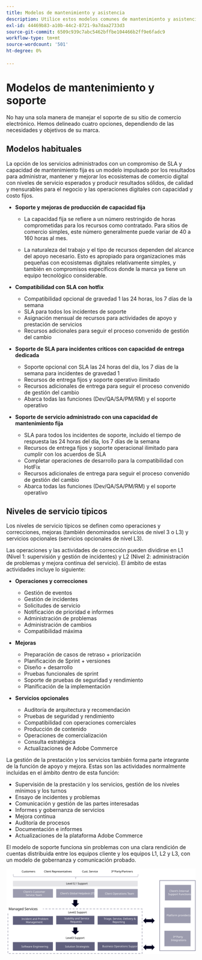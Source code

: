```yaml
---
title: Modelos de mantenimiento y asistencia
description: Utilice estos modelos comunes de mantenimiento y asistencia para mantener la implementación de Adobe Commerce funcionando sin problemas.
exl-id: 44469b83-a10b-44c2-8721-9a7daa2733d3
source-git-commit: 6509c939c7abc5462bffbe104466b2ff9e6fadc9
workflow-type: tm+mt
source-wordcount: '501'
ht-degree: 0%

---
```


# Modelos de mantenimiento y soporte

No hay una sola manera de manejar el soporte de su sitio de comercio electrónico. Hemos delineado cuatro opciones, dependiendo de las necesidades y objetivos de su marca.

## Modelos habituales

La opción de los servicios administrados con un compromiso de SLA y capacidad de mantenimiento fija es un modelo impulsado por los resultados para administrar, mantener y mejorar los ecosistemas de comercio digital con niveles de servicio esperados y producir resultados sólidos, de calidad y mensurables para el negocio y las operaciones digitales con capacidad y costo fijos.

- **Soporte y mejoras de producción de capacidad fija**

   - La capacidad fija se refiere a un número restringido de horas comprometidas para los recursos como contratado. Para sitios de comercio simples, este número generalmente puede variar de 40 a 160 horas al mes.

   - La naturaleza del trabajo y el tipo de recursos dependen del alcance del apoyo necesario. Esto es apropiado para organizaciones más pequeñas con ecosistemas digitales relativamente simples, y también en compromisos específicos donde la marca ya tiene un equipo tecnológico considerable.

- **Compatibilidad con SLA con hotfix**
   - Compatibilidad opcional de gravedad 1 las 24 horas, los 7 días de la semana
   - SLA para todos los incidentes de soporte
   - Asignación mensual de recursos para actividades de apoyo y prestación de servicios
   - Recursos adicionales para seguir el proceso convenido de gestión del cambio

- **Soporte de SLA para incidentes críticos con capacidad de entrega dedicada**
   - Soporte opcional con SLA las 24 horas del día, los 7 días de la semana para incidentes de gravedad 1
   - Recursos de entrega fijos y soporte operativo ilimitado
   - Recursos adicionales de entrega para seguir el proceso convenido de gestión del cambio
   - Abarca todas las funciones (Dev/QA/SA/PM/RM) y el soporte operativo

- **Soporte de servicio administrado con una capacidad de mantenimiento fija**
   - SLA para todos los incidentes de soporte, incluido el tiempo de respuesta las 24 horas del día, los 7 días de la semana
   - Recursos de entrega fijos y soporte operacional ilimitado para cumplir con los acuerdos de SLA
   - Completar operaciones de desarrollo para la compatibilidad con HotFix
   - Recursos adicionales de entrega para seguir el proceso convenido de gestión del cambio
   - Abarca todas las funciones (Dev/QA/SA/PM/RM) y el soporte operativo

## Niveles de servicio típicos

Los niveles de servicio típicos se definen como operaciones y correcciones, mejoras (también denominados servicios de nivel 3 o L3) y servicios opcionales (servicios opcionales de nivel L3).

Las operaciones y las actividades de corrección pueden dividirse en L1 (Nivel 1: supervisión y gestión de incidentes) y L2 (Nivel 2: administración de problemas y mejora continua del servicio). El ámbito de estas actividades incluye lo siguiente:

- **Operaciones y correcciones**
   - Gestión de eventos
   - Gestión de incidentes
   - Solicitudes de servicio
   - Notificación de prioridad e informes
   - Administración de problemas
   - Administración de cambios
   - Compatibilidad máxima

- **Mejoras**
   - Preparación de casos de retraso + priorización
   - Planificación de Sprint + versiones
   - Diseño + desarrollo
   - Pruebas funcionales de sprint
   - Soporte de pruebas de seguridad y rendimiento
   - Planificación de la implementación

- **Servicios opcionales**
   - Auditoría de arquitectura y recomendación
   - Pruebas de seguridad y rendimiento
   - Compatibilidad con operaciones comerciales
   - Producción de contenido
   - Operaciones de comercialización
   - Consulta estratégica
   - Actualizaciones de Adobe Commerce

La gestión de la prestación y los servicios también forma parte integrante de la función de apoyo y mejora. Estas son las actividades normalmente incluidas en el ámbito dentro de esta función:

- Supervisión de la prestación y los servicios, gestión de los niveles mínimos y los turnos
- Ensayo de incidentes y problemas
- Comunicación y gestión de las partes interesadas
- Informes y gobernanza de servicios
- Mejora continua
- Auditoría de procesos
- Documentación e informes
- Actualizaciones de la plataforma Adobe Commerce

El modelo de soporte funciona sin problemas con una clara rendición de cuentas distribuida entre los equipos cliente y los equipos L1, L2 y L3, con un modelo de gobernanza y comunicación probado.

![Diagrama del modelo de soporte](../../assets/playbooks/support-model-diagram.svg)
